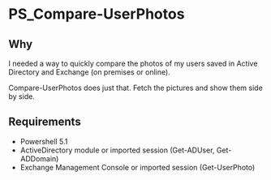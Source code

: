 # PS_Compare-UserPhotos

## Why

I needed a way to quickly compare the photos of my users saved in Active Directory and Exchange (on premises or online).

Compare-UserPhotos does just that. Fetch the pictures and show them side by side.

## Requirements

* Powershell 5.1
* ActiveDirectory module or imported session (Get-ADUser, Get-ADDomain)
* Exchange Management Console or imported session (Get-UserPhoto)
